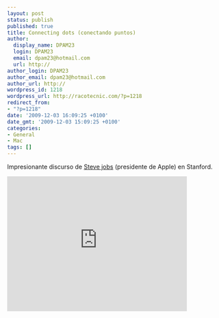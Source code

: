 ```yaml
---
layout: post
status: publish
published: true
title: Connecting dots (conectando puntos)
author:
  display_name: DPAM23
  login: DPAM23
  email: dpam23@hotmail.com
  url: http://
author_login: DPAM23
author_email: dpam23@hotmail.com
author_url: http://
wordpress_id: 1218
wordpress_url: http://racotecnic.com/?p=1218
redirect_from:
- "?p=1218"
date: '2009-12-03 16:09:25 +0100'
date_gmt: '2009-12-03 15:09:25 +0100'
categories:
- General
- Mac
tags: []
---
```


Impresionante discurso de <a rel="nofollow" href="http://es.wikipedia.org/wiki/Steve_Jobs" target="_blank">Steve jobs</a> (presidente de Apple) en Stanford.

<iframe width="420" height="315" src="https://www.youtube.com/embed/UF8uR6Z6KLc" frameborder="0" allowfullscreen></iframe>
